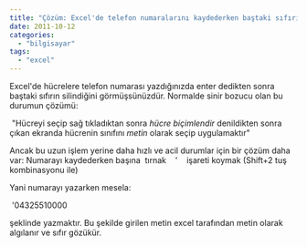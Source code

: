 ```yaml
---
title: "Çözüm: Excel'de telefon numaralarını kaydederken baştaki sıfırın kaybolması sorunu"
date: 2011-10-12
categories: 
  - "bilgisayar"
tags: 
  - "excel"
---
```


Excel'de hücrelere telefon numarası yazdığınızda enter dedikten sonra baştaki sıfırın silindiğini görmüşsünüzdür. Normalde sinir bozucu olan bu durumun çözümü:

 "Hücreyi seçip sağ tıkladıktan sonra _hücre biçimlendir_ denildikten sonra çıkan ekranda hücrenin sınıfını _metin_ olarak seçip uygulamaktır"

Ancak bu uzun işlem yerine daha hızlı ve acil durumlar için bir çözüm daha var: Numarayı kaydederken başına  tırnak    '    işareti koymak (Shift+2 tuş kombinasyonu ile)

Yani numarayı yazarken mesela:

 '04325510000

şeklinde yazmaktır. Bu şekilde girilen metin excel tarafından metin olarak algılanır ve sıfır gözükür.

